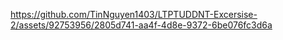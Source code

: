 
https://github.com/TinNguyen1403/LTPTUDDNT-Excersise-2/assets/92753956/2805d741-aa4f-4d8e-9372-6be076fc3d6a

